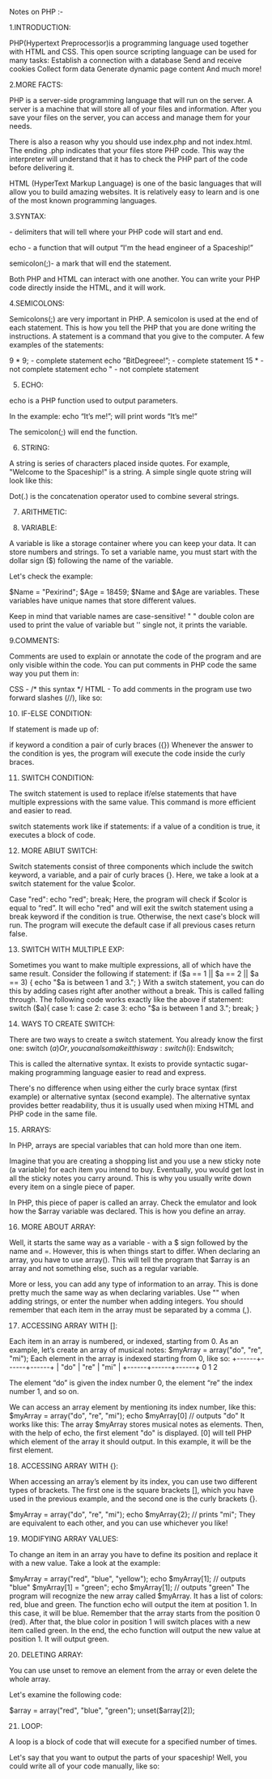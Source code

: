 
Notes on PHP :-

1.INTRODUCTION:

PHP(Hypertext Preprocessor)is a programming language used together with HTML and CSS. This open source scripting language can be used for many tasks:
Establish a connection with a database
Send and receive cookies
Collect form data
Generate dynamic page content 
And much more!

2.MORE FACTS:

PHP is a server-side programming language that will run on the server. A server is a machine that will store all of your files and information. After you save your files on the server, you can access and manage them for your needs. 

There is also a reason why you should use index.php and not index.html. The ending .php indicates that your files store PHP code. This way the interpreter will understand that it has to check the PHP part of the code before delivering it.

HTML (HyperText Markup Language) is one of the basic languages that will allow you to build amazing websites. It is relatively easy to learn and is one of the most known programming languages.

3.SYNTAX:

 <?php and ?> - delimiters that will tell where your PHP code will start and end.

echo - a function that will output “I'm the head engineer of a Spaceship!”

semicolon(;)- a mark that will end the statement.

Both PHP and HTML can interact with one another. You can write your PHP code directly inside the HTML, and it will work.

4.SEMICOLONS:

Semicolons(;) are very important in PHP.
A semicolon is used at the end of each statement. This is how you tell the PHP that you are done writing the instructions.
A statement is a command that you give to the computer.
A few examples of the statements:

9 * 9; - complete statement
echo ”BitDegreee!”; - complete statement
15 *  - not complete statement
echo "  - not complete statement

5. ECHO:

echo is a PHP function used to output parameters.
<?php
  echo "It’s me!";
?>
In the example:
echo “It’s me!”; will print words “It’s me!”

The semicolon(;) will end the function.

6. 	STRING:

A string is series of characters placed inside quotes. For example, "Welcome to the Spaceship!" is a string.
A simple single quote string will look like this:
<?php
  echo "Welcome to the Spaceship!";
?>
Dot(.) is the concatenation operator used to combine several strings. 

7. ARITHMETIC:

<?php
   echo 9 * 6;
?>

8. VARIABLE:

A variable is like a storage container where you can keep your data. It can store numbers and strings. To set a variable name, you must start with the dollar sign ($) following the name of the variable.

Let's check the example:

$Name = "Pexirind";
$Age = 18459;
$Name and $Age are variables. These variables have unique names that store different values.

Keep in mind that variable names are case-sensitive!
" " double colon are used to print the value of variable but '' single not, it prints the variable.

9.COMMENTS:

Comments are used to explain or annotate the code of the program and are only visible within the code. You can put comments in PHP code the same way you put them in:

 CSS -  /* this syntax */ 
HTML - <!-- this syntax -->
To add comments in the program use two forward slashes (//), like so:
<?php
    echo "Project of BitDegree Spaceship ";
    // This is the name of the project.
?>

10. IF-ELSE CONDITION:

If statement is made up of:

if keyword
a condition
a pair of curly braces ({}) 
Whenever the answer to the condition is yes, the program will execute the code inside the curly braces.

11. SWITCH CONDITION:

The switch statement is used to replace if/else statements that have multiple expressions with the same value. This command is more efficient and easier to read.

switch statements work like if statements: if a value of a condition is true, it executes a block of code.

12. MORE ABIUT SWITCH:

Switch statements consist of three components which include the switch keyword, a variable, and a pair of curly braces {}. Here, we take a look at a switch statement for the value $color.

Case "red":
echo "red"; 
break; 
Here, the program will check if $color is equal to “red”. 
It will echo "red" and will exit the switch statement using a break keyword if the condition is true.
Otherwise, the next case's block will run.
The program will execute the default case if all previous cases return false.

13. SWITCH WITH MULTIPLE EXP:

Sometimes you want to make multiple expressions, all of which have the same result. Consider the following if statement:
if ($a == 1 || $a == 2 || $a == 3) {
echo "$a is between 1 and 3.";
}
With a switch statement, you can do this by adding cases right after another without a break. This is called falling through. The following code works exactly like the above if statement:
switch ($a){
case 1:
case 2:
case 3:
    echo "$a is between 1 and 3.";
    break;
}

14. WAYS TO CREATE SWITCH:

There are two ways to create a switch statement. You already know the first one:
switch ($a) { }
Or, you can also make it this way:
switch ($i):
Endswitch;

This is called the alternative syntax. It exists to provide syntactic sugar- making programming language easier to read and express.

There's no difference when using either the curly brace syntax (first example) or alternative syntax (second example). The alternative syntax provides better readability, thus it is usually used when mixing HTML and PHP code in the same file.

15. ARRAYS:

In PHP, arrays are special variables that can hold more than one item.

Imagine that you are creating a shopping list and you use a new sticky note (a variable) for each item you intend to buy. Eventually, you would get lost in all the sticky notes you carry around. This is why you usually write down every item on a single piece of paper.

In PHP, this piece of paper is called an array. 
Check the emulator and look how the $array variable was declared. This is how you define an array.

16. MORE ABOUT ARRAY:

Well, it starts the same way as a variable - with a $ sign followed by the name and =.
However, this is when things start to differ. When declaring an array, you have to use array(). This will tell the program that $array is an array and not something else, such as a regular variable.

<?php
$fruits = array("apple", "orange", "grape");
?>
More or less, you can add any type of information to an array. This is done pretty much the same way as when declaring variables. Use "" when adding strings, or enter the number when adding integers.
You should remember that each item in the array must be separated by a comma (,).

17. ACCESSING ARRAY WITH []:

Each item in an array is numbered, or indexed, starting from 0. As an example, let’s create an array of musical notes:
$myArray = array("do", "re", "mi");
Each element in the array is indexed starting from 0, like so:
+------+------+------+
| "do" | "re" | "mi" |
+------+------+------+
  0            1             2  

The element “do” is given the index number 0, the element “re” the index number 1, and so on.

We can access an array element by mentioning its index number, like this:
$myArray = array("do", "re", "mi");
echo $myArray[0]
// outputs "do"
It works like this:
The array $myArray stores musical notes as elements. 
Then,  with the help of echo, the first element "do" is displayed. 
[0] will tell PHP which element of the array it should output. In this example, it will be the first element.

18. ACCESSING ARRAY WITH {}:

When accessing an array’s element by its index, you can use two different types of brackets. The first one is the square brackets [], which you have used in the previous example, and the second one is the curly brackets {}.

$myArray = array("do", "re", "mi");
echo $myArray{2};
// prints "mi";
They are equivalent to each other, and you can use whichever you like!

 19. MODIFYING ARRAY VALUES:

 To change an item in an array you have to define its position and replace it with a new value. 
Take a look at the example:

$myArray = array("red", "blue", "yellow");
echo $myArray[1];
// outputs "blue"
$myArray[1] = "green";
echo $myArray[1];
// outputs "green"
The program will recognize the new array called $myArray. It has a list of colors: red, blue and green. 
The function echo will output the item at position 1. In this case, it will be blue. Remember that the array starts from the position 0 (red).
After that, the blue color in position 1 will switch places with a new item called green.
In the end, the echo function will output the new value at position 1. It will output green.

20. DELETING ARRAY:

You can use unset to remove an element from the array or even delete the whole array. 

Let's examine the following code:

$array = array("red", "blue", "green"); 
unset($array[2]);

21. LOOP:

A loop is a block of code that will execute for a specified number of times. 

Let's say that you want to output the parts of your spaceship! Well, you could write all of your code manually, like so:
<?php
    echo “part number:” . 10;
    echo “part number:” . 15;
    echo “part number:” . 20;
    // And so on
?>
